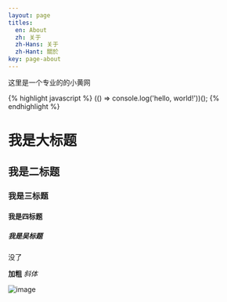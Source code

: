```yaml
---
layout: page
titles:
  en: About
  zh: 关于
  zh-Hans: 关于
  zh-Hant: 關於
key: page-about
---
```


这里是一个专业的的小黄网

{% highlight javascript %}
  (() => console.log('hello, world!'))();
{% endhighlight %}

# 我是大标题
## 我是二标题
### 我是三标题
#### 我是四标题
##### 我是吴标题

没了

**加粗**
*斜体*

![image](https://www.google.com.hk/webhp?hl=zh-CN&sa=X&ved=0ahUKEwjVwKfRi_jXAhWHI5QKHTh1AzMQPAgD)